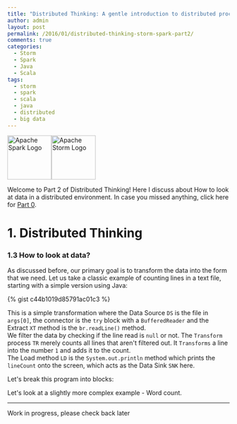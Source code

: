 ```yaml
---
title: "Distributed Thinking: A gentle introduction to distributed processing using Apache Storm and Apache Spark - Part 2" 
author: admin
layout: post
permalink: /2016/01/distributed-thinking-storm-spark-part2/
comments: true
categories:
  - Storm
  - Spark
  - Java
  - Scala
tags:
  - storm
  - spark
  - scala
  - java
  - distributed
  - big data
---
```


<img src="http://spark.apache.org/images/spark-logo-trademark.png" alt="Apache Spark Logo" style="height: 100"/><img src="http://storm.apache.org/images/logo.png" alt="Apache Storm Logo" style="height: 100"/>

Welcome to Part 2 of Distributed Thinking! Here I discuss about How to look at data in a distributed environment. In case you missed anything, click here for [Part 0](/2015/12/distributed-thinking-storm-spart-part0 "Distributed Thinking").
<h1>1. Distributed Thinking</h1>

<h3>1.3 How to look at data?</h3>
As discussed before, our primary goal is to transform the data into the form that we need. Let us take a classic example of counting lines in a text file, starting with a simple version using Java:

{% gist c44b1019d85791ac01c3 %}

This is a simple transformation where the Data Source `DS` is the file in `args[0]`, the connector is the `try` block with a `BufferedReader` and the Extract `XT` method is the `br.readLine()` method.<br>
We filter the data by checking if the line read is `null` or not. The `Transform` process `TR` merely counts all lines that aren't filtered out. It `Transforms` a line into the number `1` and adds it to the count.<br>
The Load method `LD` is the `System.out.println` method which prints the `lineCount` onto the screen, which acts as the Data Sink `SNK` here.

Let's break this program into blocks:

Let's look at a slightly more complex example - Word count. 
***
Work in progress, please check back later
